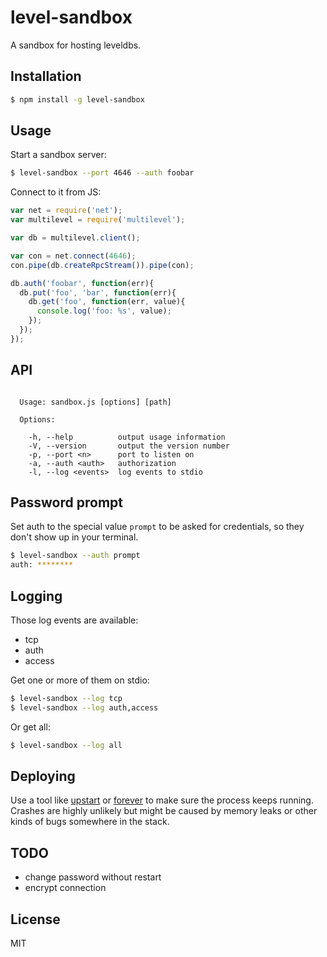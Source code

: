 # level-sandbox

  A sandbox for hosting leveldbs.

## Installation

```bash
$ npm install -g level-sandbox
```

## Usage

  Start a sandbox server:

```bash
$ level-sandbox --port 4646 --auth foobar
```

  Connect to it from JS:

```js
var net = require('net');
var multilevel = require('multilevel');

var db = multilevel.client();

var con = net.connect(4646);
con.pipe(db.createRpcStream()).pipe(con);

db.auth('foobar', function(err){
  db.put('foo', 'bar', function(err){
    db.get('foo', function(err, value){
      console.log('foo: %s', value);
    });
  });
});
```

## API

```

  Usage: sandbox.js [options] [path]
  
  Options:
  
    -h, --help          output usage information
    -V, --version       output the version number
    -p, --port <n>      port to listen on
    -a, --auth <auth>   authorization
    -l, --log <events>  log events to stdio

```

## Password prompt

  Set auth to the special value `prompt` to be asked for credentials, so they
  don't show up in your terminal.

```bash
$ level-sandbox --auth prompt
auth: ********
```

## Logging

  Those log events are available:

  - tcp
  - auth
  - access

Get one or more of them on stdio:

```bash
$ level-sandbox --log tcp
$ level-sandbox --log auth,access
```

  Or get all:

```bash
$ level-sandbox --log all
```

## Deploying

  Use a tool like [upstart](http://upstart.ubuntu.com/) or
  [forever](https://github.com/nodejitsu/forever) to make sure the process keeps
  running. Crashes are highly unlikely but might be caused by memory leaks or
  other kinds of bugs somewhere in the stack.

## TODO

  - change password without restart
  - encrypt connection

## License

  MIT
